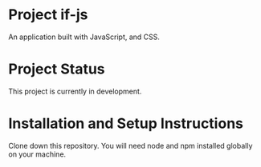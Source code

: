 # Project if-js

An application built with JavaScript, and CSS.

# Project Status

This project is currently in development.

# Installation and Setup Instructions

Clone down this repository. You will need node and npm installed globally on your machine.
